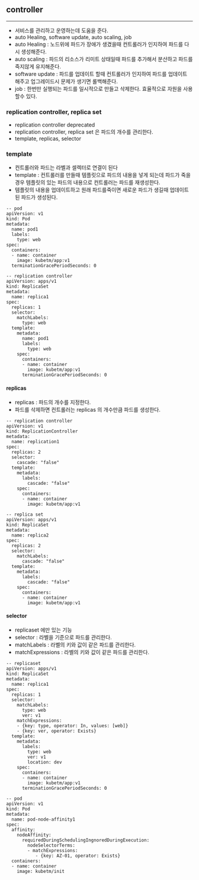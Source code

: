 
## controller

-------------------

* 서비스를 관리하고 운영하는데 도움을 준다.
* auto Healing, software update, auto scaling, job
* auto Healing : 노드위에 파드가 장애가 생겼을때 컨트롤러가 인지하여 파드를 다시 생성해준다.
* auto scaling : 파드의 리소스가 리미트 상태일때 파드를 추가해서 분산하고 파드를 죽지않게 유지해준다.
* software update : 파드를 업데이트 할때 컨트롤러가 인지하여 파드를 업데이트 해주고 업그레이드시 문제가 생기면 롤백해준다.
* job : 한번만 실행되는 파드를 일시적으로 만들고 삭제한다. 효율적으로 자원을 사용할수 있다.

### replication controller, replica set

* replication controller deprecated
* replication controller, replica set 은 파드의 개수를 관리한다.
* template, replicas, selector 

### template
* 컨트롤러와 파드는 라벨과 셀렉터로 연결이 된다
* template : 컨트롤러를 만들때 템플릿으로 파드의 내용을 넣게 되는데 파드가 죽을경우 템플릿의 있는 파드의 내용으로 컨트롤러는 파드를 재생성한다.
* 템플릿의 내용을 업데이트하고 원래 파드를죽이면 새로운 파드가 생길때 업데이트 된 파드가 생성된다.
```
-- pod
apiVersion: v1
kind: Pod
metadata:
  name: pod1
  labels:
    type: web
spec:
  containers:
  - name: container
    image: kubetm/app:v1
  terminationGracePeriodSeconds: 0
 
-- replication controller
apiVersion: apps/v1
kind: ReplicaSet
metadata:
  name: replica1
spec:
  replicas: 1
  selector:
    matchLabels:
      type: web
  template:
    metadata:
      name: pod1
      labels:
        type: web
    spec:
      containers:
      - name: container
        image: kubetm/app:v1
      terminationGracePeriodSeconds: 0
```

#### replicas

* replicas : 파드의 개수를 지정한다.
* 파드를 삭제하면 컨트롤러는 replicas 의 개수만큼 파드를 생성한다.
```
-- replication controller
apiVersion: v1
kind: ReplicationController
metadata:
  name: replication1
spec:
  replicas: 2
  selector:
    cascade: "false"
  template:
    metadata:
      labels:
        cascade: "false"
    spec:
      containers:
      - name: container
        image: kubetm/app:v1
        
-- replica set
apiVersion: apps/v1
kind: ReplicaSet
metadata:
  name: replica2
spec:
  replicas: 2
  selector:
    matchLabels:
      cascade: "false"
  template:
    metadata:
      labels:
        cascade: "false"
    spec:
      containers:
      - name: container
        image: kubetm/app:v1
```

#### selector

* replicaset 에만 있는 기능
* selector : 라벨을 기준으로 파드를 관리한다.
* matchLabels : 라벨의 키와 값이 같은 파드를 관리한다.
* matchExpressions : 라벨의 키와 값이 같은 파드를 관리한다.
```
-- replicaset
apiVersion: apps/v1
kind: ReplicaSet
metadata:
  name: replica1
spec:
  replicas: 1
  selector:
    matchLabels:
      type: web
      ver: v1
    matchExpressions:
    - {key: type, operator: In, values: [web]}
    - {key: ver, operator: Exists}
  template:
    metadata:
      labels:
        type: web
        ver: v1
        location: dev
    spec:
      containers:
      - name: container
        image: kubetm/app:v1
      terminationGracePeriodSeconds: 0

-- pod
apiVersion: v1
kind: Pod
metadata:
  name: pod-node-affinity1
spec:
  affinity:
    nodeAffinity:
      requiredDuringSchedulingIngnoredDuringExecution:
        nodeSelectorTerms:
        - matchExpressions:
  	       - {key: AZ-01, operator: Exists}
  containers:
  - name: container
    image: kubetm/init
```
